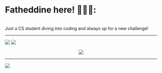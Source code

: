 # Fatheddine here! 👨🏻‍💻:
<br>Just a CS student diving into coding and always up for a new challenge!

---
![](https://github-readme-streak-stats.herokuapp.com/?user=fatheddine-bicane&theme=dark&hide_border=false)
![](https://github-readme-stats.vercel.app/api?username=fatheddine-bicane&theme=dark&hide_border=false&include_all_commits=true&count_private=false)<br/>
<p align="center">
  <img src="https://github-readme-stats.vercel.app/api/top-langs/?username=fatheddine-bicane&theme=dark&hide_border=false" />
</p>





---
[![](https://visitcount.itsvg.in/api?id=fatheddine-bicane&icon=10&color=13)](https://visitcount.itsvg.in)

<!-- Proudly created with GPRM ( https://gprm.itsvg.in ) -->
